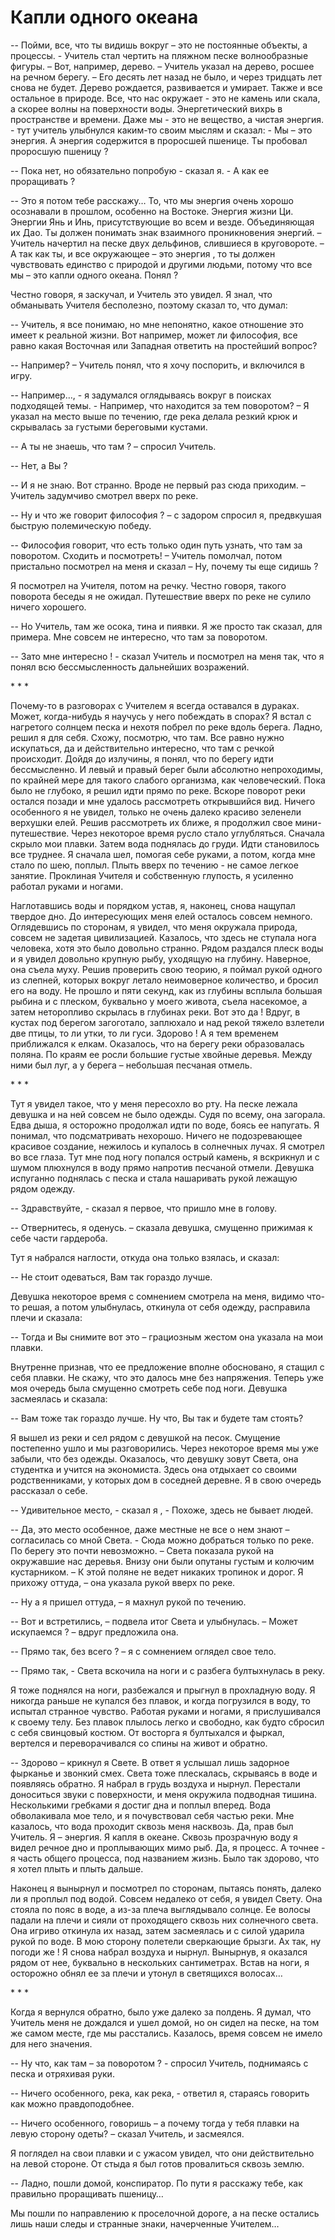 ﻿# Капли одного океана

-- Пойми, все, что ты видишь вокруг – это не постоянные объекты, а процессы. -  Учитель стал чертить на пляжном песке волнообразные фигуры. – Вот, например, дерево. – Учитель указал на дерево, росшее на речном берегу. – Его десять лет назад не было, и через тридцать лет снова не будет. Дерево рождается, развивается и умирает. Также и все остальное в природе. Все, что нас окружает - это не камень или скала, а скорее волны на поверхности воды. Энергетический вихрь в пространстве и времени. Даже мы - это не вещество, а чистая энергия. - тут учитель улыбнулся каким-то своим мыслям и сказал: - Мы – это энергия. А энергия содержится в проросшей пшенице. Ты пробовал проросшую пшеницу ? 

-- Пока нет, но обязательно попробую - сказал я. - А как ее проращивать ? 

-- Это я потом тебе расскажу… То, что мы энергия очень хорошо осознавали в прошлом, особенно на Востоке. Энергия жизни Ци. Энергии Янь и Инь, присутствующие во всем и везде.  Объединяющая их Дао.  Ты должен понимать знак взаимного проникновения энергий. – Учитель начертил на песке двух дельфинов, слившиеся в круговороте. – А так как ты, и все окружающее – это энергия , то ты должен чувствовать единство с природой и другими людьми, потому что все мы – это капли одного океана. Понял ?

Честно говоря, я заскучал, и Учитель это увидел. Я знал, что обманывать Учителя бесполезно, поэтому сказал то, что думал:

-- Учитель, я все понимаю, но мне непонятно, какое отношение это имеет к реальной жизни. Вот например, может ли философия, все равно какая Восточная или Западная ответить на простейший вопрос?

-- Например? – Учитель понял, что я хочу поспорить, и включился в игру.

-- Например…, - я задумался оглядываясь вокруг в поисках подходящей темы. -  Например, что находится за тем поворотом? – Я указал на место выше по течению, где река делала резкий крюк и скрывалась за густыми береговыми кустами.

-- А ты не знаешь, что там ? – спросил Учитель.

-- Нет, а Вы ? 

-- И я не знаю. Вот странно. Вроде не первый раз сюда приходим. – Учитель задумчиво смотрел вверх по реке.

-- Ну и что же говорит философия ? – с задором спросил я, предвкушая быструю полемическую победу.

-- Философия говорит, что есть только один путь узнать, что там за поворотом. Сходить и посмотреть! – Учитель помолчал, потом пристально посмотрел на меня и сказал – Ну, почему ты еще сидишь ?

Я посмотрел на Учителя, потом на речку. Честно говоря, такого поворота беседы я не ожидал. Путешествие вверх по реке не сулило ничего хорошего.

-- Но Учитель, там же осока, тина и пиявки. Я же просто так сказал, для примера. Мне совсем не интересно, что там за поворотом.

-- Зато мне интересно ! -  сказал Учитель и посмотрел на меня так, что я понял всю бессмысленность дальнейших возражений. 


\* \* \*

  
Почему-то в разговорах с Учителем я всегда оставался в дураках. Может, когда-нибудь я научусь у него побеждать в спорах? Я встал с нагретого солнцем песка и нехотя побрел по реке вдоль берега. Ладно, решил я для себя. Схожу, посмотрю, что там. Все равно нужно искупаться, да и действительно интересно, что там с речкой происходит. Дойдя до излучины, я понял, что по берегу идти бессмысленно. И левый и правый берег были абсолютно непроходимы, по крайней мере для такого слабого организма, как человеческий. Пока было не глубоко, я решил идти прямо по реке. Вскоре поворот реки остался позади и мне удалось рассмотреть открывшийся вид. Ничего особенного я не увидел, только не очень далеко красиво зеленели верхушки елей. Решив рассмотреть их ближе, я продолжил свое мини-путешествие. Через некоторое время русло стало углубляться. Сначала скрыло мои плавки. Затем вода поднялась до груди. Идти становилось все труднее. Я сначала шел, помогая себе руками, а потом, когда мне стало по шею, поплыл. Плыть вверх по течению - не самое легкое занятие. Проклиная Учителя и собственную глупость, я усиленно работал руками и ногами. 

Наглотавшись воды и порядком устав, я, наконец, снова нащупал твердое дно. До интересующих меня елей осталось совсем немного. Оглядевшись по сторонам, я увидел, что меня окружала природа, совсем не задетая цивилизацией. Казалось, что здесь не ступала нога человека, хотя это было довольно странно. Рядом раздался плеск воды и я увидел довольно крупную рыбу, уходящую на глубину. Наверное, она съела муху. Решив проверить свою теорию, я поймал рукой одного из слепней, которых вокруг летало неимоверное количество, и бросил его на воду. Не прошло и пяти секунд, как из глубины всплыла большая рыбина и с плеском, буквально у моего живота, съела насекомое, а затем  неторопливо скрылась в глубинах реки. Вот это да ! Вдруг, в кустах под берегом загоготало, заплюхало и над рекой тяжело взлетели две птицы, то ли утки, то ли гуси. Здорово ! А я тем временем приближался к елкам. Оказалось, что на берегу реки образовалась поляна. По краям ее росли большие густые хвойные деревья. Между ними был луг, а у берега – небольшая песчаная отмель. 


\* \* \*

  
Тут я увидел такое, что у меня пересохло во рту. На песке лежала девушка и на ней совсем не было одежды. Судя по всему, она загорала. Едва дыша, я осторожно продолжал идти по воде, боясь ее напугать. Я понимал, что подсматривать нехорошо. Ничего не подозревающее красивое создание, нежилось и купалось в солнечных лучах. Я смотрел во все глаза. Тут мне под ногу попался острый камень, я вскрикнул и с шумом плюхнулся в воду прямо напротив песчаной отмели. Девушка испуганно поднялась с песка и стала нашаривать рукой лежащую рядом одежду.

-- Здравствуйте, - сказал я первое, что пришло мне в голову.

-- Отвернитесь, я оденусь. – сказала девушка, смущенно прижимая к себе части гардероба.

Тут я набрался наглости, откуда она только взялась, и сказал: 

-- Не стоит одеваться, Вам так гораздо лучше.

Девушка некоторое время с сомнением смотрела на меня, видимо что-то решая, а потом улыбнулась, откинула от себя одежду, расправила плечи и сказала:

-- Тогда и Вы снимите вот это – грациозным жестом она указала на мои плавки.

Внутренне признав, что ее предложение вполне обосновано, я стащил с себя плавки. Не скажу, что это далось мне без напряжения. Теперь уже моя очередь была смущенно смотреть себе под ноги. Девушка засмеялась и сказала:

-- Вам тоже так гораздо лучше. Ну что, Вы так и будете там стоять?  

Я вышел из реки и сел рядом с девушкой на песок. Смущение постепенно ушло и мы разговорились. Через некоторое время мы уже забыли, что без одежды. Оказалось, что девушку зовут Света, она студентка и учится на экономиста. Здесь она отдыхает со своими родственниками, у которых дом в соседней деревне. Я в свою очередь рассказал о себе. 

-- Удивительное место, - сказал я , -  Похоже, здесь не бывает людей.

-- Да, это место особенное, даже местные не все о нем знают – согласилась со мной Света. - Сюда можно добраться только по реке. По берегу это почти невозможно. – Света показала рукой на окружавшие нас деревья. Внизу они были опутаны густым и колючим кустарником. – К этой поляне не ведет никаких тропинок и дорог. Я прихожу оттуда, – она указала рукой вверх по реке. 

-- Ну а я пришел оттуда, – я махнул рукой по течению.

-- Вот и встретились, – подвела итог Света и улыбнулась. – Может искупаемся ? – вдруг предложила она.

-- Прямо так, без всего ? – я с сомнением оглядел свое тело.

-- Прямо так, - Света  вскочила на ноги и с разбега бултыхнулась в реку. 

Я тоже поднялся на ноги, разбежался и прыгнул в прохладную воду. Я никогда раньше не купался без плавок, и когда погрузился в воду, то испытал странное чувство. Работая руками и ногами, я прислушивался к своему телу. Без плавок плылось легко и свободно, как будто сбросил с себя свинцовый костюм. От восторга я бултыхался и фыркал, вертелся и переворачивался со спины на живот и обратно. 

-- Здорово – крикнул я Свете. В ответ я услышал лишь задорное фырканье и звонкий смех. Света тоже плескалась, скрываясь в воде и появляясь обратно. Я набрал в грудь воздуха и нырнул. Перестали доноситься звуки с поверхности, и меня окружила подводная тишина. Несколькими гребками я достиг дна и поплыл вперед. Вода обволакивала мое тело, и я почувствовал себя частью реки. Мне казалось, что вода проходит сквозь меня насквозь. Да, прав был Учитель. Я – энергия. Я капля в океане. Сквозь прозрачную воду я видел речное дно и проплывающих мимо рыб. Да, я процесс. А точнее - я часть общего процесса, под названием жизнь. Было так здорово, что я хотел плыть и плыть дальше. 

Наконец я вынырнул и посмотрел по сторонам, пытаясь понять, далеко ли я проплыл под водой. Совсем недалеко от себя, я увидел Свету. Она стояла по пояс в воде, а из-за плеча выглядывало солнце. Ее волосы падали на плечи и сияли от проходящего сквозь них солнечного света. Она игриво откинула их назад, затем засмеялась и с силой ударила рукой по воде. В мою сторону полетели сверкающие брызги. Ах так, ну погоди же !  Я снова набрал воздуха и нырнул. Вынырнув, я оказался рядом от нее, буквально в нескольких сантиметрах. Встав на ноги, я осторожно обнял ее за плечи и утонул в светящихся волосах… 


\* \* \*

  
Когда я вернулся обратно, было уже далеко за полдень. Я думал, что Учитель меня не дождался и ушел домой, но он сидел на песке, на том же самом месте, где мы расстались. Казалось, время совсем не имело для него значения.

-- Ну что, как там – за поворотом ? - спросил Учитель, поднимаясь с песка и отряхивая руки.

-- Ничего особенного, река, как река, - ответил я, стараясь говорить как можно правдоподобнее.

-- Ничего особенного, говоришь – а почему тогда у тебя плавки на левую сторону одеты? – сказал Учитель, и засмеялся.

Я поглядел на свои плавки и с ужасом увидел, что они действительно на левой стороне. От стыда я был готов провалиться сквозь землю.

-- Ладно, пошли домой, конспиратор. По пути я расскажу тебе, как правильно проращивать пшеницу…

Мы пошли по направлению к проселочной дороге, а на песке остались лишь наши следы и странные знаки, начерченные Учителем… 
